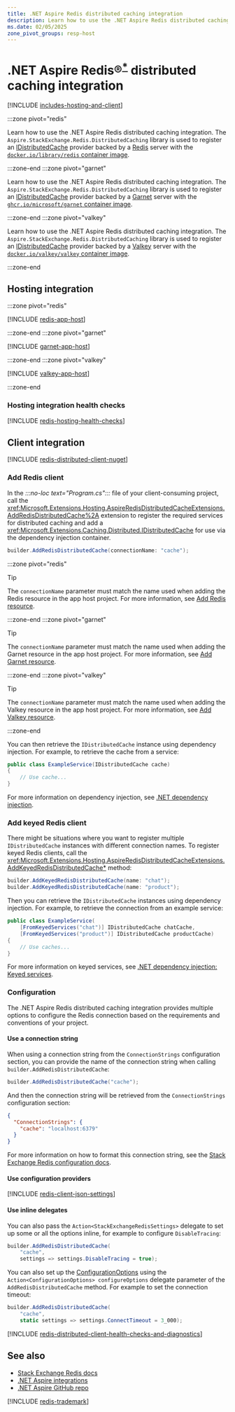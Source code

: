 ```yaml
---
title: .NET Aspire Redis distributed caching integration
description: Learn how to use the .NET Aspire Redis distributed caching integration, which includes both hosting and client integrations.
ms.date: 02/05/2025
zone_pivot_groups: resp-host
---
```


# .NET Aspire Redis&reg;<sup>**[*](#registered)**</sup> distributed caching integration

<a name="heading"></a>

[!INCLUDE [includes-hosting-and-client](../includes/includes-hosting-and-client.md)]

:::zone pivot="redis"

Learn how to use the .NET Aspire Redis distributed caching integration. The `Aspire.StackExchange.Redis.DistributedCaching` library is used to register an [IDistributedCache](https://stackexchange.github.io/StackExchange.Redis/Basics) provider backed by a [Redis](https://redis.io/) server with the [`docker.io/library/redis` container image](https://hub.docker.com/_/redis/).

:::zone-end
:::zone pivot="garnet"

Learn how to use the .NET Aspire Redis distributed caching integration. The `Aspire.StackExchange.Redis.DistributedCaching` library is used to register an [IDistributedCache](https://stackexchange.github.io/StackExchange.Redis/Basics) provider backed by a [Garnet](https://microsoft.github.io/garnet/) server with the [`ghcr.io/microsoft/garnet` container image](https://github.com/microsoft/garnet/pkgs/container/garnet).

:::zone-end
:::zone pivot="valkey"

Learn how to use the .NET Aspire Redis distributed caching integration. The `Aspire.StackExchange.Redis.DistributedCaching` library is used to register an [IDistributedCache](https://stackexchange.github.io/StackExchange.Redis/Basics) provider backed by a [Valkey](https://valkey.io/) server with the [`docker.io/valkey/valkey` container image](https://hub.docker.com/r/valkey/valkey/).

:::zone-end

## Hosting integration

:::zone pivot="redis"

[!INCLUDE [redis-app-host](includes/redis-app-host.md)]

:::zone-end
:::zone pivot="garnet"

[!INCLUDE [garnet-app-host](includes/garnet-app-host.md)]

:::zone-end
:::zone pivot="valkey"

[!INCLUDE [valkey-app-host](includes/valkey-app-host.md)]

:::zone-end

### Hosting integration health checks

[!INCLUDE [redis-hosting-health-checks](includes/redis-hosting-health-checks.md)]

## Client integration

[!INCLUDE [redis-distributed-client-nuget](includes/redis-distributed-client-nuget.md)]

### Add Redis client

In the _:::no-loc text="Program.cs":::_ file of your client-consuming project, call the <xref:Microsoft.Extensions.Hosting.AspireRedisDistributedCacheExtensions.AddRedisDistributedCache%2A> extension to register the required services for distributed caching and add a <xref:Microsoft.Extensions.Caching.Distributed.IDistributedCache> for use via the dependency injection container.

```csharp
builder.AddRedisDistributedCache(connectionName: "cache");
```

:::zone pivot="redis"

> [!TIP]
> The `connectionName` parameter must match the name used when adding the Redis resource in the app host project. For more information, see [Add Redis resource](#add-redis-resource).

:::zone-end
:::zone pivot="garnet"

> [!TIP]
> The `connectionName` parameter must match the name used when adding the Garnet resource in the app host project. For more information, see [Add Garnet resource](#add-garnet-resource).

:::zone-end
:::zone pivot="valkey"

> [!TIP]
> The `connectionName` parameter must match the name used when adding the Valkey resource in the app host project. For more information, see [Add Valkey resource](#add-valkey-resource).

:::zone-end

You can then retrieve the `IDistributedCache` instance using dependency injection. For example, to retrieve the cache from a service:

```csharp
public class ExampleService(IDistributedCache cache)
{
    // Use cache...
}
```

For more information on dependency injection, see [.NET dependency injection](/dotnet/core/extensions/dependency-injection).

### Add keyed Redis client

There might be situations where you want to register multiple `IDistributedCache` instances with different connection names. To register keyed Redis clients, call the <xref:Microsoft.Extensions.Hosting.AspireRedisDistributedCacheExtensions.AddKeyedRedisDistributedCache*> method:

```csharp
builder.AddKeyedRedisDistributedCache(name: "chat");
builder.AddKeyedRedisDistributedCache(name: "product");
```

Then you can retrieve the `IDistributedCache` instances using dependency injection. For example, to retrieve the connection from an example service:

```csharp
public class ExampleService(
    [FromKeyedServices("chat")] IDistributedCache chatCache,
    [FromKeyedServices("product")] IDistributedCache productCache)
{
    // Use caches...
}
```

For more information on keyed services, see [.NET dependency injection: Keyed services](/dotnet/core/extensions/dependency-injection#keyed-services).

### Configuration

The .NET Aspire Redis distributed caching integration provides multiple options to configure the Redis connection based on the requirements and conventions of your project.

#### Use a connection string

When using a connection string from the `ConnectionStrings` configuration section, you can provide the name of the connection string when calling `builder.AddRedisDistributedCache`:

```csharp
builder.AddRedisDistributedCache("cache");
```

And then the connection string will be retrieved from the `ConnectionStrings` configuration section:

```json
{
  "ConnectionStrings": {
    "cache": "localhost:6379"
  }
}
```

For more information on how to format this connection string, see the [Stack Exchange Redis configuration docs](https://stackexchange.github.io/StackExchange.Redis/Configuration.html#basic-configuration-strings).

#### Use configuration providers

[!INCLUDE [redis-client-json-settings](includes/redis-client-json-settings.md)]

#### Use inline delegates

You can also pass the `Action<StackExchangeRedisSettings>` delegate to set up some or all the options inline, for example to configure `DisableTracing`:

```csharp
builder.AddRedisDistributedCache(
    "cache",
    settings => settings.DisableTracing = true);
```

You can also set up the [ConfigurationOptions](https://stackexchange.github.io/StackExchange.Redis/Configuration.html#configuration-options) using the `Action<ConfigurationOptions> configureOptions` delegate parameter of the `AddRedisDistributedCache` method. For example to set the connection timeout:

```csharp
builder.AddRedisDistributedCache(
    "cache",
    static settings => settings.ConnectTimeout = 3_000);
```

[!INCLUDE [redis-distributed-client-health-checks-and-diagnostics](includes/redis-distributed-client-health-checks-and-diagnostics.md)]

## See also

- [Stack Exchange Redis docs](https://stackexchange.github.io/StackExchange.Redis/)
- [.NET Aspire integrations](../fundamentals/integrations-overview.md)
- [.NET Aspire GitHub repo](https://github.com/dotnet/aspire)

[!INCLUDE [redis-trademark](includes/redis-trademark.md)]
